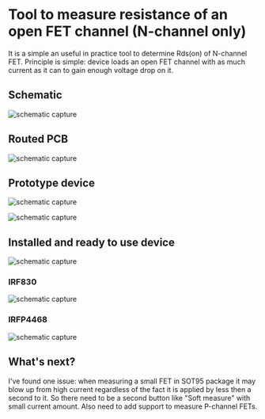 # Tool to measure resistance of an open FET channel (N-channel only)
It is a simple an useful in practice tool to determine Rds(on) of N-channel FET. Principle is simple: device loads an open FET channel with as much current as it can to gain enough voltage drop on it.


## Schematic
![schematic capture](https://raw.github.com/SwInDaMix/swindamix.github.io/master/docs/DevTool_RdsMetter/schematic.png)


## Routed PCB
![schematic capture](https://raw.github.com/SwInDaMix/swindamix.github.io/master/docs/DevTool_RdsMetter/pcb.png)


## Prototype device
![schematic capture](https://raw.github.com/SwInDaMix/swindamix.github.io/master/docs/DevTool_RdsMetter/prototype_device1.jpg)

![schematic capture](https://raw.github.com/SwInDaMix/swindamix.github.io/master/docs/DevTool_RdsMetter/prototype_device2.jpg)


## Installed and ready to use device
![schematic capture](https://raw.github.com/SwInDaMix/swindamix.github.io/master/docs/DevTool_RdsMetter/installed_device1.jpg)

### IRF830

![schematic capture](https://raw.github.com/SwInDaMix/swindamix.github.io/master/docs/DevTool_RdsMetter/installed_device2.jpg)

### IRFP4468

![schematic capture](https://raw.github.com/SwInDaMix/swindamix.github.io/master/docs/DevTool_RdsMetter/installed_device3.jpg)

## What's next?

I've found one issue: when measuring a small FET in SOT95 package it may blow up from high current regardless of the fact it is applied by less then a second to it. So there need to be a second button like "Soft measure" with small current amount. Also need to add support to measure P-channel FETs.